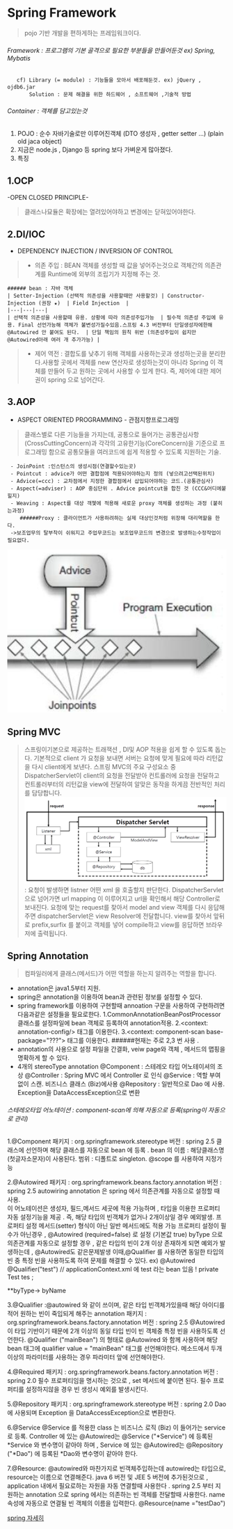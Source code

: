 # Spring Framework
> pojo 기반 개발을 편하게하는 프레임워크이다.

###### Framework : 프로그램의 기본 골격으로 필요한 부분들을 만들어둔것 ex) Spring, Mybatis
       cf) Library (= module) : 기능들을 모아서 배포해둔것. ex) jQuery , ojdb6.jar
           Solution : 문제 해결을 위한 하드웨어 , 소프트웨어 ,기술적 방법 
###### Container : 객체를 담고있는것

 1) POJO : 순수 자바기술로만 이루어진객체 (DTO 생성자 , getter setter …) (plain old jaca object)
 2) 지금은 node.js , Django 등 spring 보다 가벼운게 많아졌다. 
 3) 특징
   ## 1.OCP 
   -OPEN CLOSED PRINCIPLE-
   > 클래스나묘듈은 확장에는 열려있어야하고 변경에는 닫혀있어야한다.
   
   ## 2.DI/IOC 
   - DEPENDENCY INJECTION  /  INVERSION OF CONTROL 
   > - 의존 주입 : BEAN 객체를 생성할 때 값을 넣어주는것으로 객체간의 의존관계를 Runtime에 외부의 조립기가 지정해 주는 것.
   
    ###### bean : 자바 객체
    | Setter-Injection (선택적 의존성을 사용할때만 사용할것) | Constructor-Injection (권장 ★)  | Field Injection  |
    |---|---|---|
    | 선택적 의존성을 사용할때 유용. 상황에 따라 의존성주입가능  | 필수적 의존성 주입에 유용. Final 선언가능해 객체가 불변성가질수있음.스프링 4.3 버전부터 단일생성자에한해 @Autowired 안 붙여도 된다.  | 단일 책임의 원칙 위반 (의존성주입이 쉽지만 @Autowired아래 여러 개 추가가능) |
 
   > - 제어 역전 : 결합도를 낮추기 위해 객체를 사용하는곳과 생성하는곳을 분리한다.사용할 곳에서 객체를 new 연산자로 생성하는것이 아니라 Spring 이 객체를 만들어 두고 원하는 곳에서 사용할 수 있게 한다.
                  즉, 제어에 대한 제어권이 spring 으로 넘어간다.
   
   ## 3.AOP 
   - ASPECT ORIENTED PROGRAMMING - 관점지향프로그래밍
   > 클래스별로 다른 기능들을 가지는데, 공통으로 들어가는 공통관심사항(CrossCuttingConcern)과 각각의 고유한기능(CoreConcern)을 기준으로 프로그래밍 함으로 공통모듈을 여러코드에 쉽게 적용할 수 있도록 지원하는 기술.
     
     - JoinPoint :인스턴스의 생성시점(연결할수있는곳)
     - Pointcut : advice가 어떤 결합점에 적용되어야하는지 정의 (넣으려고선택된위치)
     - Advice(=ccc) : 교차점에서 지정한 결합점에서 삽입되어야하는 코드.(공통관심사)
     - Aspect(=adviser) : AOP 중심단위 . Advice pointcut을 합친 것 (CCC&어디에붙힐지)
     - Weaving : Aspect를 대상 객쳋에 적용해 새로운 proxy 객체를 생성하는 과정 (붙히는과정)
     	######Proxy : 클라이언트가 사용하려하는 실제 대상인것처럼 위장해 대리역할을 한다.
     ->보조업무의 탈부착이 쉬워지고 주업무코드는 보조업무코드의 변경으로 발생하는수정작업이 필요없다.
     
  ![spring2](./img/spring2.png)
   
  ## Spring MVC 
  > 스프링이기본으로 제공하는 트래잭션 , DI및 AOP 적용을 쉽게 할 수 있도록 돕는다.
    기본적으로 client 가 요청을 보내면 서버는 요청에 맞게 필요에 따라 리턴값을 다시 client에게 보낸다.
    스프링 MVC의 주요 구성요소 중 DispatcherServlet이 client의 요청을 전달받아 컨트롤러에 요청을 전달하고 컨트롤러부터의 리턴값을 view에 전달하여 알맞은 동작을 하게끔 전반적인 처리를 담당합니다.
    ![spring3](./img/spring3.png)
    : 요청이 발생하면 listner 어떤 xml 을 호출할지 판단한다.
      DispatcherServlet으로 넘어가면 url mapping 이 이루어지고 url을 확인해서 해당 Controller로 보내진다.
      요청에 맞는 request를 찾아서 model and view 객체를 다시 응답해주면 dispatcherServlet은 view Resolver에 전달합니다.
      view를 찾아서 앞뒤로 prefix,surfix 를 붙이고
      객체를 넣어 compile하고 view를 응답하면 브라우저에 출력됩니다.
    
    
  ## Spring Annotation  
   > 컴파일러에게 클래스(메서드)가 어떤 역할을 하는지 알려주는 역할을 합니다.
  - annotation은 java1.5부터 지원.
  - spring은 annotation을 이용하여 bean과 관련된 정보를 설정할 수 있다.
  - spring framework를 이용하여 구현할때 annoation 구문을 사용하여 구현하려면 다음과같은 설정들을 필요로한다.
    1.CommonAnnotationBeanPostProcessor 클래스를 설정파일에 bean 객체로 등록하여 annotation적용.
    	<bean class="org.springframework.beans.factory.annotation.commonAnnotationBeanPostProcessor">
    2.<context: annotation-config/> 태그를 이용한다.
    3.<context: component-scan base-package="???"> 태그를 이용한다.
     ######현재는 주로 2,3 번 사용 .
  - annotation의 사용으로 설정 파일을 간결화, veiw page와 객체 , 메서드의 맵핑을 명확하게 할 수 있다.
  - 4개의 stereoType annotation
    @Component : 스테레오 타입 어노테이셔의 조상
    @Controller : Spring MVC 에서 Controller 로 인식
    @Service : 역할 부여 없이 스캔. 비즈니스 클래스 (Biz)에사용
    @Repository : 일반적으로 Dao 에 사용. Exception을 DataAccessException으로 변환
  ###### 스테레오타입 어노테이션 : component-scan에 의해 자동으로 등록(spring이 자동으로 관리)
   
   1.@Component 
   패키지 : org.springframework.stereotype  버전 : spring 2.5
   클래스에 선언하며 해당 클래스를 자동으로 bean 에 등록 . 
   bean 의 이름 : 해당클래스명(첫글자소문자)이 사용된다.
   범위 : 디폴트로 singleton. @scope 를 사용하여 지정가능
   
   2.@Autowired
   패키지 : org.springframework.beans.factory.annotation
   버전 : spring 2.5
   autowiring annotation 은 spring 에서 의존관계를 자동으로 설정할 때 사용.  
   이 어노테이션은 생성자, 필드,메서드 세곳에 적용 가능하며 , 타입을 이용한 프로퍼티 자동 설정기능을 제공 . 
   즉, 해당 타입의 빈객체가 없거나 2개이상일 경우 예외발생.
   프로퍼티 설정 메서드(setter) 형식이 아닌 일반 메서드에도 적용 가능 
   프로퍼티 설정이 필수가 아닌경우 , @Autowired (required=false) 로 설정 (기본값 true)
   byType 으로 의존관계를 자동으로 설정할 경우 , 같은 타입의 빈이 2개 이상 존재하게 되면 예외가 발생하는데 , @Autowired도 같은문제발생
   이때,@Qualifier 를 사용하면 동일한 타입의 빈 중 특정 빈을 사용하도록 하여 문제를 해결할 수 있다.
   ex)
   @Autowired 
   @Qualifier("test") // applicationContext.xml 에 test 라는 bean 있음 ! 
   private Test tes ;
   
   **byType-> byName
    
   3.@Qualifier :@autowired 와 같이 쓰이며, 같은 타입 빈객체가있을때 해당 아이디를 적어 원하는 빈이 죽입되게 해주는 annotation
   패키지 : org.springframework.beans.factory.annotation
   버전 : spring 2.5 
   @Autowired 이 타입 기반이기 때문에 2개 이상의 동일 타입 빈이 빈 객체중 특정 빈을 사용하도록 선언한다.
   @Qualifier ("mainBean") 의 형태로 @Autowired 와 함께 사용하며 해당 bean 태그에 qualifier value = "mainBean" 태그를 선언해야한다.
   메소드에서 두개 이상의 파라미터를 사용하는 경우 파라미터 앞에 선언해야한다.
   
   4.@Required
   패키지 : org.springframework.beans.factory.annotation
   버전 : spring 2.0
   필수 프로퍼티임을 명시하는 것으로 , set 메서드에 붙이면 된다.
   필수 프로퍼티를 설정하지않을 경우 빈 생성시 예외를 발생시킨다.
   
   5.@Repository
   패키지 : org.springframework.stereotype
   버전 : spring 2.0
   Dao 에 사용되며 Exception 을 DataAccessException으로 변환한다.
   
   6.@Service
   @Service 를 적용한 class 는 비즈니스 로직 (Biz) 이 들어가는 service 로 등록.
   Controller 에 있는 @Autowired는 @Service ("*Service") 에 등록된 *Service 와 변수명이 같아야 하며 , Service 에 있는 @Autowired는 
   @Repository ("*Dao") 에 등록된 *Dao와 변수명이 같아야 한다.
   
   7.@Resource: @autowired와 마찬가지로 빈객체주입하는데 autowired는 타입으로, resource는 이름으로 연결해준다.
   java 6 버전 및 JEE 5 버전에 추가된것으로 , application 내에서 필요로하는 자원을 자동 연결할때 사용한다 .
   spring 2.5 부터 지원하는 annotation 으로 spring 에서는 의존하는 빈 객체를 전달할때 사용한다. name 속성에 자동으로 연결될 빈 객체의 이름을 입력한다.
   @Resource(name ="testDao")
   
  
   [spring 자세히](https://spring.io/projects/spring-framework#learn)
   
